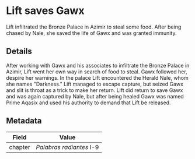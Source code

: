 # Lift saves Gawx
Lift infiltrated the Bronze Palace in Azimir to steal some food. After being chased by Nale, she saved the life of Gawx and was granted immunity.

## Details
After working with Gawx and his associates to infiltrate the Bronze Palace in Azimir, Lift went her own way in search of food to steal. Gawx followed her, despire her warnings. In the palace Lift encountered the Herald Nale, whom she names "Darkness." Lift managed to escape capture, but seized Gawx and slit is throat as a trick to make her return. Lift did return to save Gawx and was again captured by Nale, but after being healed Gawx was named Prime Aqasix and used his authority to demand that Lift be released.

## Metadata
| Field | Value |
| ----- | ----- |
| chapter | *Palabras radiantes* I-9 |
